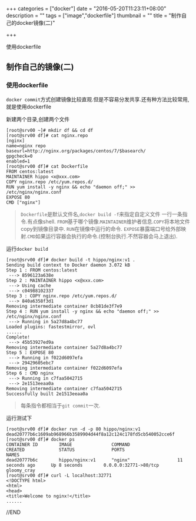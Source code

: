 +++
categories = ["docker"]
date = "2016-05-20T11:23:11+08:00"
description = ""
tags = ["image","dockerfile"]
thumbnail = ""
title = "制作自己的docker镜像(二)"

+++

使用dockerfile

<!--more-->

## 制作自己的镜像(二)

### 使用dockerfile

`docker commit`方式创建镜像比较直观.但是不容易分发共享.还有种方法比较常用,就是使用dockerfile

新建两个目录,创建两个文件

```
[root@srv00 ~]# mkdir df && cd df
[root@srv00 df]# cat nginx.repo
[nginx]
name=nginx repo
baseurl=http://nginx.org/packages/centos/7/$basearch/
gpgcheck=0
enabled=1
[root@srv00 df]# cat Dockerfile
FROM centos:latest
MAINTAINER hippo <x@xxx.com>
COPY nginx.repo /etc/yum.repos.d/
RUN yum install -y nginx && echo "daemon off;" >> /etc/nginx/nginx.conf
EXPOSE 80
CMD ["nginx"]
```

> `Dockerfile`是默认文件名,`docker build -f`来指定自定义文件
> 一行一条指令.有点像shell.
> `FROM`基于哪个镜像.`MAINTAINER`维护者信息.`COPY`将本地文件copy到镜像目录中. `RUN`在镜像中运行的命令.
> `EXPOSE`暴露端口号给外部映射.`CMD`如果运行容器会执行的命令.(控制台执行.不然容器会马上退出).

运行`docker build`

```
[root@srv00 df]# docker build -t hippo/nginx:v1 .
Sending build context to Docker daemon 3.072 kB
Step 1 : FROM centos:latest
 ---> 8596123a638e
Step 2 : MAINTAINER hippo <x@xxx.com>
 ---> Using cache
 ---> c04988102337
Step 3 : COPY nginx.repo /etc/yum.repos.d/
 ---> 840a6358f3d1
Removing intermediate container 8cb81de3f7e9
Step 4 : RUN yum install -y nginx && echo "daemon off;" >> /etc/nginx/nginx.conf
 ---> Running in 5a27d8a4bc77
Loaded plugins: fastestmirror, ovl
......
Complete!
 ---> 45b53927ed9a
Removing intermediate container 5a27d8a4bc77
Step 5 : EXPOSE 80
 ---> Running in f022d6097efa
 ---> 29429605ebc7
Removing intermediate container f022d6097efa
Step 6 : CMD nginx
 ---> Running in c7faa5042715
 ---> 2e1513eeaa0a
Removing intermediate container c7faa5042715
Successfully built 2e1513eeaa0a
```

> 每条指令都相当于`git commit`一次.

运行测试下

```
[root@srv00 df]# docker run -d -p 80 hippo/nginx:v1
dead20777b6c1609ab968966b3589904d44f8a12c124c178fd5cb540052cce6f
[root@srv00 df]# docker ps
CONTAINER ID        IMAGE               COMMAND                  CREATED             STATUS              PORTS                     NAMES
dead20777b6c        hippo/nginx:v1      "nginx"                  11 seconds ago      Up 8 seconds        0.0.0.0:32771->80/tcp     gloomy_cray
[root@srv00 df]# curl -L localhost:32771
<!DOCTYPE html>
<html>
<head>
<title>Welcome to nginx!</title>
......
```

//END


